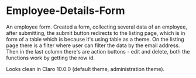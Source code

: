 # Employee-Details-Form
An employee form.
Created a form, collecting several data of an employee, after submitting, the submit button redirects to the listing page, which is in form of a table which is because it's using table as a theme. On the listing page there is a filter where user can filter the data by the email address. Then in the last column there's are action buttons - edit and delete, both the functions work by getting the row id.

Looks clean in Claro 10.0.0 (default theme, administration theme).
